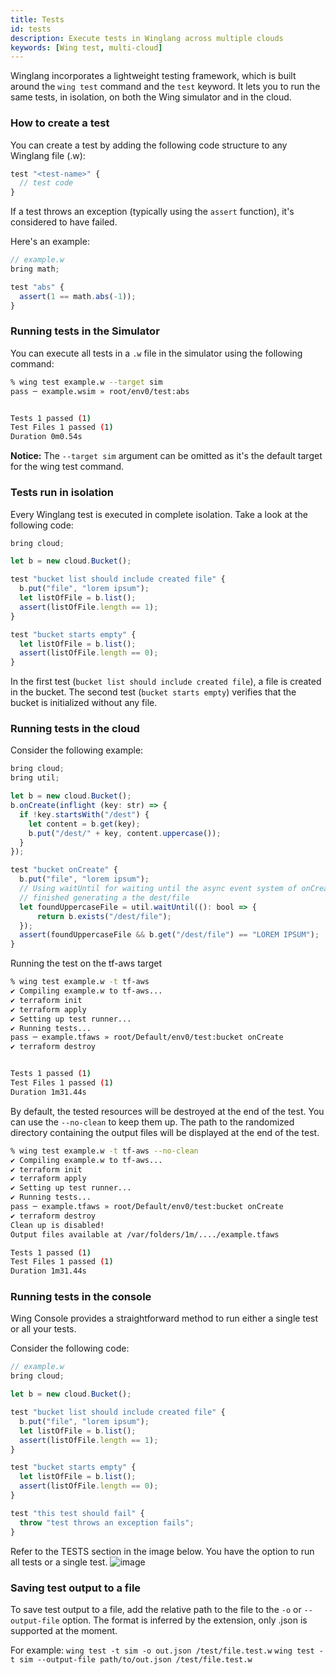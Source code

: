 ```yaml
---
title: Tests
id: tests
description: Execute tests in Winglang across multiple clouds
keywords: [Wing test, multi-cloud]
---
```


Winglang incorporates a lightweight testing framework, which is built around the `wing test` command and the `test` keyword. It lets you to run the same tests, in isolation, on both the Wing simulator and in the cloud.

### How to create a test

You can create a test by adding the following code structure to any Winglang file (.w):

```ts wing example
test "<test-name>" {
  // test code
}
```

If a test throws an exception (typically using the `assert` function), it's considered to have failed.

Here's an example:

```ts playground example
// example.w
bring math;

test "abs" {
  assert(1 == math.abs(-1));
}
```

### Running tests in the Simulator

You can execute all tests in a `.w` file in the simulator using the following command:

```sh
% wing test example.w --target sim
pass ─ example.wsim » root/env0/test:abs


Tests 1 passed (1)
Test Files 1 passed (1)
Duration 0m0.54s
```

**Notice:** The `--target sim` argument can be omitted as it's the default target for the wing test command.

### Tests run in isolation

Every Winglang test is executed in complete isolation. Take a look at the following code:

```ts playground example
bring cloud;

let b = new cloud.Bucket();

test "bucket list should include created file" {
  b.put("file", "lorem ipsum");
  let listOfFile = b.list();
  assert(listOfFile.length == 1);
}

test "bucket starts empty" {
  let listOfFile = b.list();
  assert(listOfFile.length == 0);
}
```

In the first test (`bucket list should include created file`), a file is created in the bucket. The second test (`bucket starts empty`) verifies that the bucket is initialized without any file.

### Running tests in the cloud

Consider the following example:

```ts playground example
bring cloud;
bring util;

let b = new cloud.Bucket();
b.onCreate(inflight (key: str) => {
  if !key.startsWith("/dest") {
    let content = b.get(key);
    b.put("/dest/" + key, content.uppercase());
  }
});

test "bucket onCreate" {
  b.put("file", "lorem ipsum");
  // Using waitUntil for waiting until the async event system of onCreate
  // finished generating a the dest/file
  let foundUppercaseFile = util.waitUntil((): bool => {
      return b.exists("/dest/file");
  });
  assert(foundUppercaseFile && b.get("/dest/file") == "LOREM IPSUM");
}

```

Running the test on the tf-aws target

```sh
% wing test example.w -t tf-aws
✔ Compiling example.w to tf-aws...
✔ terraform init
✔ terraform apply
✔ Setting up test runner...
✔ Running tests...
pass ─ example.tfaws » root/Default/env0/test:bucket onCreate
✔ terraform destroy


Tests 1 passed (1)
Test Files 1 passed (1)
Duration 1m31.44s
```

By default, the tested resources will be destroyed at the end of the test. You can use the `--no-clean` to keep them up. The path to the randomized directory containing the output files will be displayed at the end of the test.

```sh
% wing test example.w -t tf-aws --no-clean
✔ Compiling example.w to tf-aws...
✔ terraform init
✔ terraform apply
✔ Setting up test runner...
✔ Running tests...
pass ─ example.tfaws » root/Default/env0/test:bucket onCreate
✔ terraform destroy
Clean up is disabled!
Output files available at /var/folders/1m/..../example.tfaws

Tests 1 passed (1)
Test Files 1 passed (1)
Duration 1m31.44s
```

### Running tests in the console

Wing Console provides a straightforward method to run either a single test or all your tests.

Consider the following code:

```ts playground example{valid: false}
// example.w
bring cloud;

let b = new cloud.Bucket();

test "bucket list should include created file" {
  b.put("file", "lorem ipsum");
  let listOfFile = b.list();
  assert(listOfFile.length == 1);
}

test "bucket starts empty" {
  let listOfFile = b.list();
  assert(listOfFile.length == 0);
}

test "this test should fail" {
  throw "test throws an exception fails";
}
```

Refer to the TESTS section in the image below. You have the option to run all tests or a single test.
![image](https://github.com/winglang/wing/assets/1727147/7d5ebc00-9316-41d1-9a3c-0e28e195d077)

### Saving test output to a file

To save test output to a file, add the relative path to the file to the `-o` or `--output-file` option. The format is inferred by the extension, only .json is supported at the moment.

For example:
`wing test -t sim -o out.json /test/file.test.w`
`wing test -t sim --output-file path/to/out.json /test/file.test.w`
